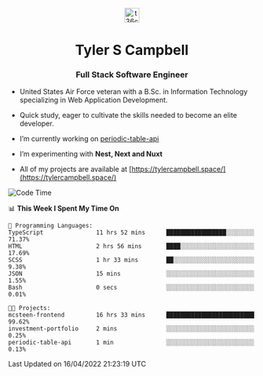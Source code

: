 <p align="center">
<a href="https://www.linkedin.com/in/t36campbell" target="blank"><img align="center" src="https://ik.imagekit.io/t36campbell/Portfolio/linkedin.png.original_m8bbGgPh6.png" alt="t36campbell" height="30" width="30" /></a>
</p>
<h1 align="center">Tyler S Campbell</h1>
<h3 align="center">Full Stack Software Engineer</h3>

* United States Air Force veteran with a B.Sc. in Information Technology specializing in Web Application Development. 

* Quick study, eager to cultivate the skills needed to become an elite developer.

* I’m currently working on [periodic-table-api](https://github.com/t36campbell/periodic-table-api)

* I’m experimenting with **Nest, Next and Nuxt**

* All of my projects are available at [https://tylercampbell.space/](https://tylercampbell.space/)

<!--START_SECTION:waka-->
![Code Time](http://img.shields.io/badge/Code%20Time-1%2C574%20hrs%2021%20mins-blue)

📊 **This Week I Spent My Time On** 

```text
💬 Programming Languages: 
TypeScript               11 hrs 52 mins      █████████████████░░░░░░░░   71.37% 
HTML                     2 hrs 56 mins       ████░░░░░░░░░░░░░░░░░░░░░   17.69% 
SCSS                     1 hr 33 mins        ██░░░░░░░░░░░░░░░░░░░░░░░   9.38% 
JSON                     15 mins             ░░░░░░░░░░░░░░░░░░░░░░░░░   1.55% 
Bash                     0 secs              ░░░░░░░░░░░░░░░░░░░░░░░░░   0.01%

🐱‍💻 Projects: 
mcsteen-frontend         16 hrs 33 mins      █████████████████████████   99.62% 
investment-portfolio     2 mins              ░░░░░░░░░░░░░░░░░░░░░░░░░   0.25% 
periodic-table-api       1 min               ░░░░░░░░░░░░░░░░░░░░░░░░░   0.13%

```


 Last Updated on 16/04/2022 21:23:19 UTC
<!--END_SECTION:waka-->
